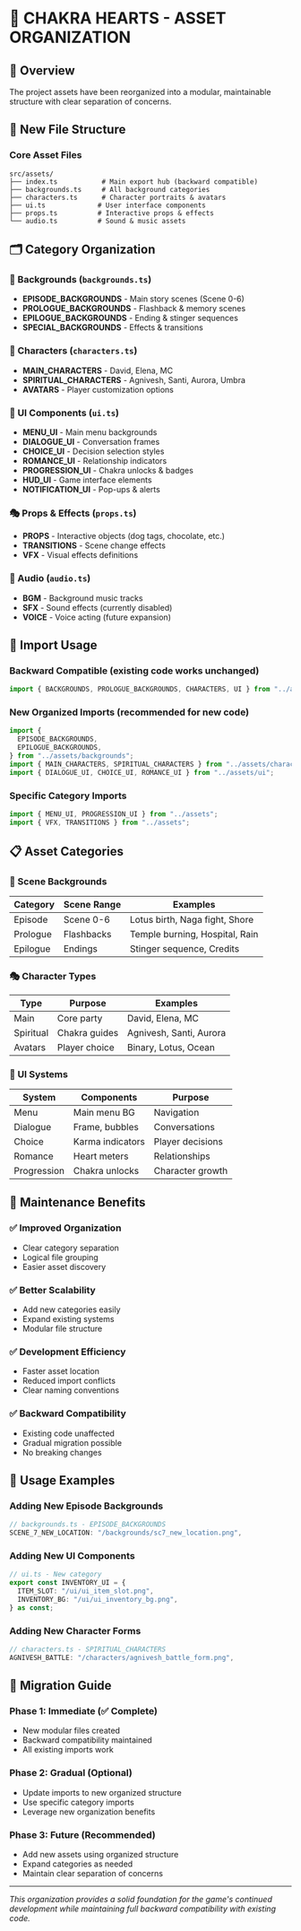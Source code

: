 # 📁 CHAKRA HEARTS - ASSET ORGANIZATION

## 🎯 **Overview**

The project assets have been reorganized into a modular, maintainable structure with clear separation of concerns.

## 📂 **New File Structure**

### **Core Asset Files**

```
src/assets/
├── index.ts           # Main export hub (backward compatible)
├── backgrounds.ts     # All background categories
├── characters.ts      # Character portraits & avatars
├── ui.ts             # User interface components
├── props.ts          # Interactive props & effects
└── audio.ts          # Sound & music assets
```

## 🗂️ **Category Organization**

### **🌆 Backgrounds** (`backgrounds.ts`)

- **EPISODE_BACKGROUNDS** - Main story scenes (Scene 0-6)
- **PROLOGUE_BACKGROUNDS** - Flashback & memory scenes
- **EPILOGUE_BACKGROUNDS** - Ending & stinger sequences
- **SPECIAL_BACKGROUNDS** - Effects & transitions

### **👥 Characters** (`characters.ts`)

- **MAIN_CHARACTERS** - David, Elena, MC
- **SPIRITUAL_CHARACTERS** - Agnivesh, Santi, Aurora, Umbra
- **AVATARS** - Player customization options

### **🎨 UI Components** (`ui.ts`)

- **MENU_UI** - Main menu backgrounds
- **DIALOGUE_UI** - Conversation frames
- **CHOICE_UI** - Decision selection styles
- **ROMANCE_UI** - Relationship indicators
- **PROGRESSION_UI** - Chakra unlocks & badges
- **HUD_UI** - Game interface elements
- **NOTIFICATION_UI** - Pop-ups & alerts

### **🎭 Props & Effects** (`props.ts`)

- **PROPS** - Interactive objects (dog tags, chocolate, etc.)
- **TRANSITIONS** - Scene change effects
- **VFX** - Visual effects definitions

### **🎵 Audio** (`audio.ts`)

- **BGM** - Background music tracks
- **SFX** - Sound effects (currently disabled)
- **VOICE** - Voice acting (future expansion)

## 🔗 **Import Usage**

### **Backward Compatible** (existing code works unchanged)

```typescript
import { BACKGROUNDS, PROLOGUE_BACKGROUNDS, CHARACTERS, UI } from "../assets";
```

### **New Organized Imports** (recommended for new code)

```typescript
import {
  EPISODE_BACKGROUNDS,
  EPILOGUE_BACKGROUNDS,
} from "../assets/backgrounds";
import { MAIN_CHARACTERS, SPIRITUAL_CHARACTERS } from "../assets/characters";
import { DIALOGUE_UI, CHOICE_UI, ROMANCE_UI } from "../assets/ui";
```

### **Specific Category Imports**

```typescript
import { MENU_UI, PROGRESSION_UI } from "../assets";
import { VFX, TRANSITIONS } from "../assets";
```

## 📋 **Asset Categories**

### **📸 Scene Backgrounds**

| Category | Scene Range | Examples                       |
| -------- | ----------- | ------------------------------ |
| Episode  | Scene 0-6   | Lotus birth, Naga fight, Shore |
| Prologue | Flashbacks  | Temple burning, Hospital, Rain |
| Epilogue | Endings     | Stinger sequence, Credits      |

### **🎭 Character Types**

| Type      | Purpose       | Examples                |
| --------- | ------------- | ----------------------- |
| Main      | Core party    | David, Elena, MC        |
| Spiritual | Chakra guides | Agnivesh, Santi, Aurora |
| Avatars   | Player choice | Binary, Lotus, Ocean    |

### **🎨 UI Systems**

| System      | Components       | Purpose          |
| ----------- | ---------------- | ---------------- |
| Menu        | Main menu BG     | Navigation       |
| Dialogue    | Frame, bubbles   | Conversations    |
| Choice      | Karma indicators | Player decisions |
| Romance     | Heart meters     | Relationships    |
| Progression | Chakra unlocks   | Character growth |

## 🔧 **Maintenance Benefits**

### **✅ Improved Organization**

- Clear category separation
- Logical file grouping
- Easier asset discovery

### **✅ Better Scalability**

- Add new categories easily
- Expand existing systems
- Modular file structure

### **✅ Development Efficiency**

- Faster asset location
- Reduced import conflicts
- Clear naming conventions

### **✅ Backward Compatibility**

- Existing code unaffected
- Gradual migration possible
- No breaking changes

## 🚀 **Usage Examples**

### **Adding New Episode Backgrounds**

```typescript
// backgrounds.ts - EPISODE_BACKGROUNDS
SCENE_7_NEW_LOCATION: "/backgrounds/sc7_new_location.png",
```

### **Adding New UI Components**

```typescript
// ui.ts - New category
export const INVENTORY_UI = {
  ITEM_SLOT: "/ui/ui_item_slot.png",
  INVENTORY_BG: "/ui/ui_inventory_bg.png",
} as const;
```

### **Adding New Character Forms**

```typescript
// characters.ts - SPIRITUAL_CHARACTERS
AGNIVESH_BATTLE: "/characters/agnivesh_battle_form.png",
```

## 📝 **Migration Guide**

### **Phase 1: Immediate** (✅ Complete)

- New modular files created
- Backward compatibility maintained
- All existing imports work

### **Phase 2: Gradual** (Optional)

- Update imports to new organized structure
- Use specific category imports
- Leverage new organization benefits

### **Phase 3: Future** (Recommended)

- Add new assets using organized structure
- Expand categories as needed
- Maintain clear separation of concerns

---

_This organization provides a solid foundation for the game's continued development while maintaining full backward compatibility with existing code._
